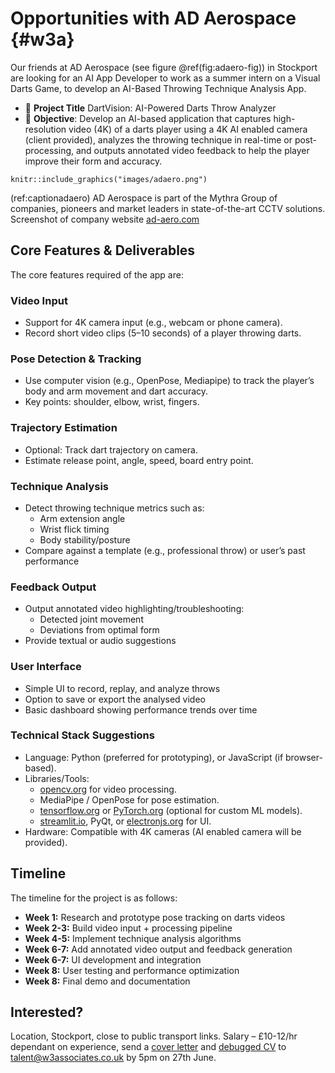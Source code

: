 # Opportunities with AD Aerospace {#w3a}

Our friends at AD Aerospace (see figure \@ref(fig:adaero-fig)) in Stockport are looking for an AI App Developer to work as a summer intern on a Visual Darts Game, to develop an AI-Based Throwing Technique Analysis App.

* 📌 **Project Title** DartVision: AI-Powered Darts Throw Analyzer
* 🎯 **Objective**: Develop an AI-based application that captures high-resolution video (4K) of a darts player using a 4K AI enabled camera (client provided), analyzes the throwing technique in real-time or post-processing, and outputs annotated video feedback to help the player improve their form and accuracy.


```{r adaero-fig, echo = FALSE, fig.align = "center", out.width = "100%", fig.cap = "(ref:captionadaero)"}
knitr::include_graphics("images/adaero.png")
```

(ref:captionadaero) AD Aerospace is part of the Mythra Group of companies, pioneers and market leaders in state-of-the-art CCTV solutions. Screenshot of company website [ad-aero.com](https://ad-aero.com/) 

##  Core Features & Deliverables

The core features required of the app are: 

### Video Input

* Support for 4K camera input (e.g., webcam or phone camera).
* Record short video clips (5–10 seconds) of a player throwing darts.

### Pose Detection & Tracking

* Use computer vision (e.g., OpenPose, Mediapipe) to track the player’s body and arm movement and dart accuracy.
* Key points: shoulder, elbow, wrist, fingers.

### Trajectory Estimation

* Optional: Track dart trajectory on camera.
* Estimate release point, angle, speed, board entry point.

### Technique Analysis

* Detect throwing technique metrics such as:
    + Arm extension angle
    + Wrist flick timing
    + Body stability/posture
* Compare against a template (e.g., professional throw) or user’s past
performance

### Feedback Output
* Output annotated video highlighting/troubleshooting:
    + Detected joint movement
    + Deviations from optimal form
* Provide textual or audio suggestions

### User Interface

* Simple UI to record, replay, and analyze throws
* Option to save or export the analysed video
* Basic dashboard showing performance trends over time

### Technical Stack Suggestions
* Language: Python (preferred for prototyping), or JavaScript (if browser-based).
* Libraries/Tools:
    +  [opencv.org](https://opencv.org/) for video processing.
    +  MediaPipe / OpenPose for pose estimation.
    + [tensorflow.org](https://www.tensorflow.org/) or [PyTorch.org](https://pytorch.org/) (optional for custom ML models).
    +  [streamlit.io](https://streamlit.io/), PyQt, or [electronjs.org](https://www.electronjs.org/) for UI.
* Hardware: Compatible with 4K cameras (AI enabled camera will be provided).

## Timeline

The timeline for the project is as follows:

* **Week 1:** Research and prototype pose tracking on darts videos
* **Week 2-3:** Build video input + processing pipeline
* **Week 4-5:** Implement technique analysis algorithms
* **Week 6-7:** Add annotated video output and feedback generation
* **Week 6-7:** UI development and integration
* **Week 8:** User testing and performance optimization
* **Week 8:** Final demo and documentation


## Interested?

Location, Stockport, close to public transport links. Salary – £10-12/hr dependant on experience, send a [cover letter](https://www.cdyf.me/debugging#covering-letters) and [debugged CV](https://www.cdyf.me/debugging#quick) to [talent@w3associates.co.uk](mailto:talent@w3associates.co.uk) by 5pm on 27th June.